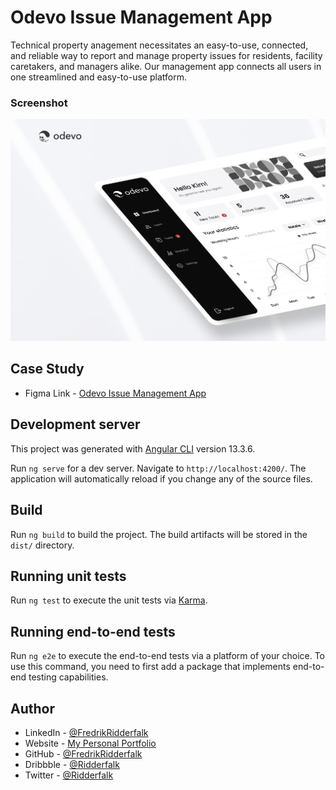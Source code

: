 # Odevo Issue Management App

Technical property anagement necessitates an easy-to-use, connected, and reliable way to report and manage property issues for residents, facility caretakers, and managers alike. Our management app connects all users in one streamlined and easy-to-use platform.

### Screenshot

![](src/assets/screenshot.png)

## Case Study

- Figma Link - [Odevo Issue Management App](https://www.figma.com/file/qK8ILsTrWV9Bn1YXacLPmU/Odevo-Issue-Reporting-%26-Management-App?node-id=141%3A23414)

## Development server

This project was generated with [Angular CLI](https://github.com/angular/angular-cli) version 13.3.6.

Run `ng serve` for a dev server. Navigate to `http://localhost:4200/`. The application will automatically reload if you change any of the source files.

## Build

Run `ng build` to build the project. The build artifacts will be stored in the `dist/` directory.

## Running unit tests

Run `ng test` to execute the unit tests via [Karma](https://karma-runner.github.io).

## Running end-to-end tests

Run `ng e2e` to execute the end-to-end tests via a platform of your choice. To use this command, you need to first add a package that implements end-to-end testing capabilities.

## Author

- LinkedIn - [@FredrikRidderfalk](https://www.linkedin.com/in/fredrikridderfalk/)
- Website - [My Personal Portfolio](https://fredrikridderfalk.github.io/)
- GitHub - [@FredrikRidderfalk](https://github.com/FredrikRidderfalk)
- Dribbble - [@Ridderfalk](https://dribbble.com/Ridderfalk)
- Twitter - [@Ridderfalk](https://twitter.com/Ridderfalk)
